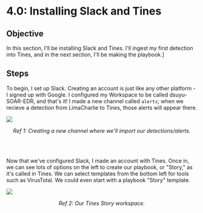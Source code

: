 # 4.0: Installing Slack and Tines
## Objective
In this section, I'll be installing Slack and Tines. I'll ingest my first detection into Tines, and in the next section, I'll be making the playbook.]

## Steps
To begin, I set up Slack. Creating an account is just like any other platform - I signed up with Google. I configured my Workspace to be called dsuyu-SOAR-EDR, and that's it! I made a new channel called `alerts`; when we recieve a detection from LimaCharlie to Tines, those alerts will appear there.

<img src="https://i.imgur.com/OGNpJ63.png">
<p align="center"><i>Ref 1: Creating a new channel where we'll import our detections/alerts.</i></p>
<br><br>


Now that we've configured Slack, I made an account with Tines. Once in, we can see lots of options on the left to create our playbook, or "Story," as it's called in Tines. We can select templates from the bottom left for tools such as VirusTotal. We could even start with a playbook "Story" template.

<img src="https://i.imgur.com/rPhLBFL.png">
<p align="center"><i>Ref 2: Our Tines Story workspace.</i></p>
<br><br>
